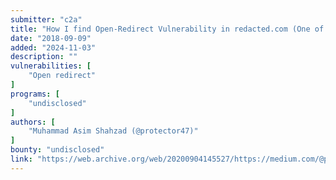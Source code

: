 ```yaml
---
submitter: "c2a"
title: "How I find Open-Redirect Vulnerability in redacted.com (One of the top online payment processing service website)"
date: "2018-09-09"
added: "2024-11-03"
description: ""
vulnerabilities: [
    "Open redirect"
]
programs: [
    "undisclosed"
]
authors: [
    "Muhammad Asim Shahzad (@protector47)"
]
bounty: "undisclosed"
link: "https://web.archive.org/web/20200904145527/https://medium.com/@protector47/how-i-find-open-redirect-vulnerability-in-redacted-com-one-of-the-top-payment-gateway-e9b92afdc114"
---
```




